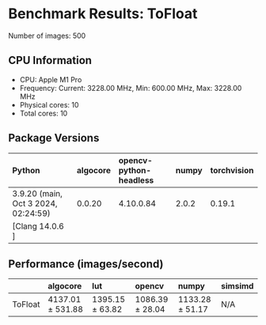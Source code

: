 # Benchmark Results: ToFloat

Number of images: 500

## CPU Information

- CPU: Apple M1 Pro
- Frequency: Current: 3228.00 MHz, Min: 600.00 MHz, Max: 3228.00 MHz
- Physical cores: 10
- Total cores: 10

## Package Versions

| Python                                | algocore   | opencv-python-headless   | numpy   | torchvision   |
|:--------------------------------------|:-----------|:-------------------------|:--------|:--------------|
| 3.9.20 (main, Oct  3 2024, 02:24:59)  | 0.0.20     | 4.10.0.84                | 2.0.2   | 0.19.1        |
| [Clang 14.0.6 ]                       |            |                          |         |               |

## Performance (images/second)

|         | algocore         | lut             | opencv          | numpy           | simsimd   |
|:--------|:-----------------|:----------------|:----------------|:----------------|:----------|
| ToFloat | 4137.01 ± 531.88 | 1395.15 ± 63.82 | 1086.39 ± 28.04 | 1133.28 ± 51.17 | N/A       |
